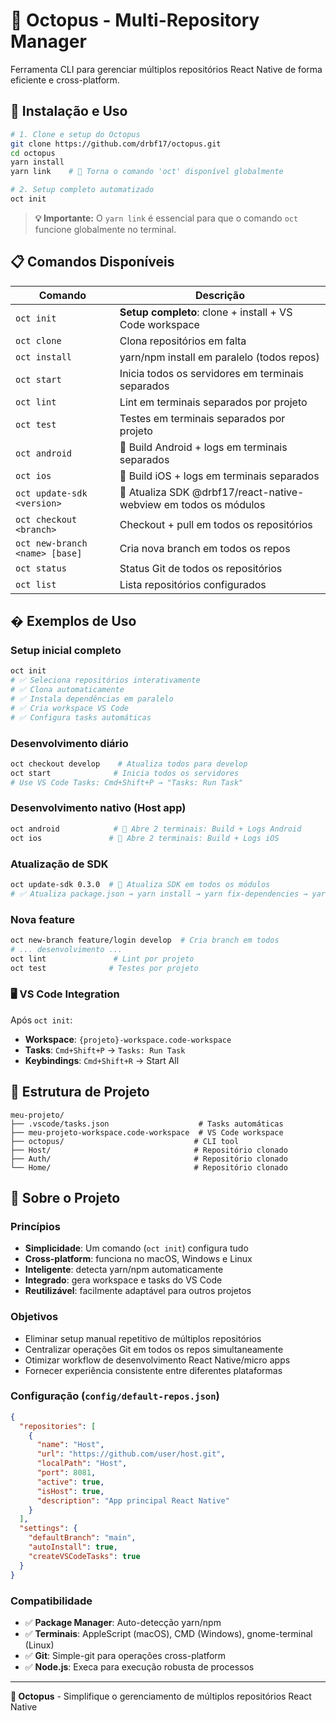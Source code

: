 # 🐙 Octopus - Multi-Repository Manager

Ferramenta CLI para gerenciar múltiplos repositórios React Native de forma eficiente e cross-platform.

## 🚀 Instalação e Uso

```bash
# 1. Clone e setup do Octopus
git clone https://github.com/drbf17/octopus.git
cd octopus
yarn install
yarn link    # 🔗 Torna o comando 'oct' disponível globalmente

# 2. Setup completo automatizado  
oct init
```

> **💡 Importante:** O `yarn link` é essencial para que o comando `oct` funcione globalmente no terminal.

## 📋 Comandos Disponíveis

| Comando | Descrição |
|---------|-----------|
| `oct init` | **Setup completo**: clone + install + VS Code workspace |
| `oct clone` | Clona repositórios em falta |
| `oct install` | yarn/npm install em paralelo (todos repos) |
| `oct start` | Inicia todos os servidores em terminais separados |
| `oct lint` | Lint em terminais separados por projeto |
| `oct test` | Testes em terminais separados por projeto |
| `oct android` | 🤖 Build Android + logs em terminais separados |
| `oct ios` | 🍎 Build iOS + logs em terminais separados |
| `oct update-sdk <version>` | 🔄 Atualiza SDK @drbf17/react-native-webview em todos os módulos |
| `oct checkout <branch>` | Checkout + pull em todos os repositórios |
| `oct new-branch <name> [base]` | Cria nova branch em todos os repos |
| `oct status` | Status Git de todos os repositórios |
| `oct list` | Lista repositórios configurados |

## � Exemplos de Uso

### Setup inicial completo
```bash
oct init
# ✅ Seleciona repositórios interativamente
# ✅ Clona automaticamente
# ✅ Instala dependências em paralelo  
# ✅ Cria workspace VS Code
# ✅ Configura tasks automáticas
```

### Desenvolvimento diário
```bash
oct checkout develop    # Atualiza todos para develop
oct start              # Inicia todos os servidores
# Use VS Code Tasks: Cmd+Shift+P → "Tasks: Run Task"
```

### Desenvolvimento nativo (Host app)
```bash
oct android            # 🤖 Abre 2 terminais: Build + Logs Android
oct ios               # 🍎 Abre 2 terminais: Build + Logs iOS
```

### Atualização de SDK
```bash
oct update-sdk 0.3.0  # 🔄 Atualiza SDK em todos os módulos
# ✅ Atualiza package.json → yarn install → yarn fix-dependencies → yarn install
```

### Nova feature
```bash
oct new-branch feature/login develop  # Cria branch em todos
# ... desenvolvimento ...
oct lint               # Lint por projeto
oct test              # Testes por projeto
```

### 🖥️ VS Code Integration
Após `oct init`:
- **Workspace**: `{projeto}-workspace.code-workspace`
- **Tasks**: `Cmd+Shift+P` → `Tasks: Run Task`
- **Keybindings**: `Cmd+Shift+R` → Start All

## 📁 Estrutura de Projeto
```
meu-projeto/
├── .vscode/tasks.json                    # Tasks automáticas
├── meu-projeto-workspace.code-workspace  # VS Code workspace  
├── octopus/                             # CLI tool
├── Host/                                # Repositório clonado
├── Auth/                                # Repositório clonado
└── Home/                                # Repositório clonado
```

## 🔧 Sobre o Projeto

### Princípios
- **Simplicidade**: Um comando (`oct init`) configura tudo
- **Cross-platform**: funciona no macOS, Windows e Linux  
- **Inteligente**: detecta yarn/npm automaticamente
- **Integrado**: gera workspace e tasks do VS Code
- **Reutilizável**: facilmente adaptável para outros projetos

### Objetivos
- Eliminar setup manual repetitivo de múltiplos repositórios
- Centralizar operações Git em todos os repos simultaneamente
- Otimizar workflow de desenvolvimento React Native/micro apps
- Fornecer experiência consistente entre diferentes plataformas

### Configuração (`config/default-repos.json`)
```json
{
  "repositories": [
    {
      "name": "Host",
      "url": "https://github.com/user/host.git",
      "localPath": "Host", 
      "port": 8081,
      "active": true,
      "isHost": true,
      "description": "App principal React Native"
    }
  ],
  "settings": {
    "defaultBranch": "main",
    "autoInstall": true,
    "createVSCodeTasks": true
  }
}
```

### Compatibilidade
- ✅ **Package Manager**: Auto-detecção yarn/npm
- ✅ **Terminais**: AppleScript (macOS), CMD (Windows), gnome-terminal (Linux)
- ✅ **Git**: Simple-git para operações cross-platform  
- ✅ **Node.js**: Execa para execução robusta de processos

---

**🐙 Octopus** - Simplifique o gerenciamento de múltiplos repositórios React Native
